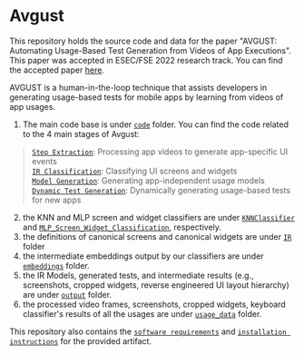 # Avgust
This repository holds the source code and data for the paper "AVGUST: Automating Usage-Based Test Generation from Videos of App Executions". This paper was accepted in ESEC/FSE 2022 research track. You can find the accepted paper [here](https://github.com/SageSELab/Avgust/blob/main/paper.pdf).

AVGUST is a human-in-the-loop technique that assists developers in generating usage-based tests for mobile apps by learning from videos of app usages.

1. The main code base is under [`code`](https://github.com/SageSELab/Avgust/tree/main/code) folder. You can find the code related to the 4 main stages of Avgust:
>[`Step Extraction`](https://github.com/SageSELab/Avgust/tree/main/code/1_step_extraction): Processing app videos to generate app-specific UI events\
[`IR Classification`](https://github.com/SageSELab/Avgust/tree/main/code/2_ir_classification): Classifying UI screens and widgets\
[`Model Generation`](https://github.com/SageSELab/Avgust/tree/main/code/3_model_generation): Generating app-independent usage models\
[`Dynamic Test Generation`](https://github.com/SageSELab/Avgust/tree/main/code/4_dynamic_generation): Dynamically generating usage-based tests for new apps

2. the KNN and MLP screen and widget classifiers are under [`KNNClassifier`](https://github.com/SageSELab/Avgust/tree/main/KNNClassifier) and [`MLP_Screen_Widget_Classification`](https://github.com/SageSELab/Avgust/tree/main/MLP_Screen_Widget_Classification), respectively.
3. the definitions of canonical screens and canonical widgets are under [`IR`](https://github.com/SageSELab/Avgust/tree/main/IR) folder
4. the intermediate embeddings output by our classifiers are under [`embeddings`](https://github.com/SageSELab/Avgust/tree/main/embeddings) folder.
5. the IR Models, generated tests, and intermediate results (e.g., screenshots, cropped widgets, reverse engineered UI layout hierarchy) are under [`output`](https://github.com/SageSELab/Avgust/tree/main/output/models) folder.
6. the processed video frames, screenshots, cropped widgets, keyboard classifier's results of all the usages are under [`usage_data`](https://github.com/SageSELab/Avgust/tree/main/usage_data) folder.

This repository also contains the [`software requirements`](https://github.com/SageSELab/Avgust/blob/main/REQUIREMENTS-mac.txt) and [`installation instructions`](https://github.com/SageSELab/Avgust/blob/main/INSTALL.md) for the provided artifact.
